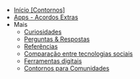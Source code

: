 * [Início [Contornos]](#/)
* [Apps - Acordos Extras](#/Apps)
* Mais
  * [Curiosidades](#/curiosidades)
  * [Perguntas & Respostas](#/perguntas-&-respostas)
  * [Referências](#/referências)
  * [Comparação entre tecnologias sociais](#/Compara%C3%A7%C3%A3o-entre-tecnologias-sociais)
  * [Ferramentas digitais](#/Ferramentas-digitais)
  * [Contornos para Comunidades](#/contornos-para-comunidades)
